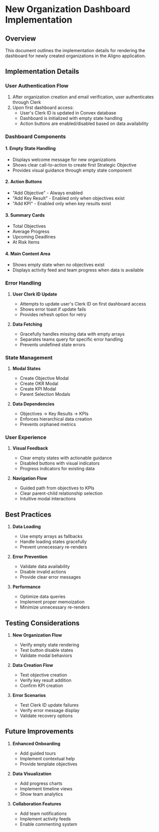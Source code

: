 # New Organization Dashboard Implementation

## Overview
This document outlines the implementation details for rendering the dashboard for newly created organizations in the Aligno application.

## Implementation Details

### User Authentication Flow
1. After organization creation and email verification, user authenticates through Clerk
2. Upon first dashboard access:
   - User's Clerk ID is updated in Convex database
   - Dashboard is initialized with empty state handling
   - Action buttons are enabled/disabled based on data availability

### Dashboard Components

#### 1. Empty State Handling
- Displays welcome message for new organizations
- Shows clear call-to-action to create first Strategic Objective
- Provides visual guidance through empty state component

#### 2. Action Buttons
- "Add Objective" - Always enabled
- "Add Key Result" - Enabled only when objectives exist
- "Add KPI" - Enabled only when key results exist

#### 3. Summary Cards
- Total Objectives
- Average Progress
- Upcoming Deadlines
- At Risk Items

#### 4. Main Content Area
- Shows empty state when no objectives exist
- Displays activity feed and team progress when data is available

### Error Handling

1. **User Clerk ID Update**
   - Attempts to update user's Clerk ID on first dashboard access
   - Shows error toast if update fails
   - Provides refresh option for retry

2. **Data Fetching**
   - Gracefully handles missing data with empty arrays
   - Separates teams query for specific error handling
   - Prevents undefined state errors

### State Management

1. **Modal States**
   - Create Objective Modal
   - Create OKR Modal
   - Create KPI Modal
   - Parent Selection Modals

2. **Data Dependencies**
   - Objectives → Key Results → KPIs
   - Enforces hierarchical data creation
   - Prevents orphaned metrics

### User Experience

1. **Visual Feedback**
   - Clear empty states with actionable guidance
   - Disabled buttons with visual indicators
   - Progress indicators for existing data

2. **Navigation Flow**
   - Guided path from objectives to KPIs
   - Clear parent-child relationship selection
   - Intuitive modal interactions

## Best Practices

1. **Data Loading**
   - Use empty arrays as fallbacks
   - Handle loading states gracefully
   - Prevent unnecessary re-renders

2. **Error Prevention**
   - Validate data availability
   - Disable invalid actions
   - Provide clear error messages

3. **Performance**
   - Optimize data queries
   - Implement proper memoization
   - Minimize unnecessary re-renders

## Testing Considerations

1. **New Organization Flow**
   - Verify empty state rendering
   - Test button disable states
   - Validate modal behaviors

2. **Data Creation Flow**
   - Test objective creation
   - Verify key result addition
   - Confirm KPI creation

3. **Error Scenarios**
   - Test Clerk ID update failures
   - Verify error message display
   - Validate recovery options

## Future Improvements

1. **Enhanced Onboarding**
   - Add guided tours
   - Implement contextual help
   - Provide template objectives

2. **Data Visualization**
   - Add progress charts
   - Implement timeline views
   - Show team analytics

3. **Collaboration Features**
   - Add team notifications
   - Implement activity feeds
   - Enable commenting system 